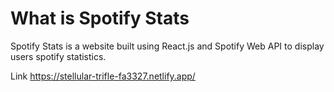 # What is Spotify Stats
Spotify Stats is a website built using React.js and Spotify Web API to display users spotify statistics. 

Link
https://stellular-trifle-fa3327.netlify.app/



